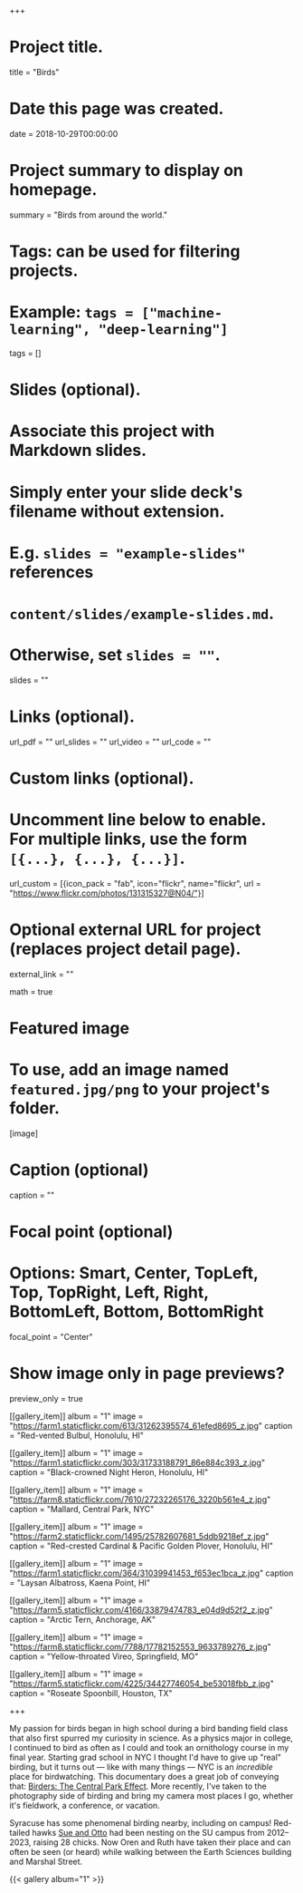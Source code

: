 +++
# Project title.
title = "Birds"

# Date this page was created.
date = 2018-10-29T00:00:00

# Project summary to display on homepage.
summary = "Birds from around the world."

# Tags: can be used for filtering projects.
# Example: `tags = ["machine-learning", "deep-learning"]`
tags = []

# Slides (optional).
#   Associate this project with Markdown slides.
#   Simply enter your slide deck's filename without extension.
#   E.g. `slides = "example-slides"` references 
#   `content/slides/example-slides.md`.
#   Otherwise, set `slides = ""`.
slides = ""

# Links (optional).
url_pdf = ""
url_slides = ""
url_video = ""
url_code = ""

# Custom links (optional).
#   Uncomment line below to enable. For multiple links, use the form `[{...}, {...}, {...}]`.
url_custom = [{icon_pack = "fab", icon="flickr", name="flickr", url = "https://www.flickr.com/photos/131315327@N04/"}]

# Optional external URL for project (replaces project detail page).
external_link = ""

math = true

# Featured image
# To use, add an image named `featured.jpg/png` to your project's folder. 
[image]
  # Caption (optional)
  caption = ""
  
  # Focal point (optional)
  # Options: Smart, Center, TopLeft, Top, TopRight, Left, Right, BottomLeft, Bottom, BottomRight
  focal_point = "Center"
  
  # Show image only in page previews?
  preview_only = true
  
[[gallery_item]]
album = "1"
image = "https://farm1.staticflickr.com/613/31262395574_61efed8695_z.jpg"
caption = "Red-vented Bulbul, Honolulu, HI"

[[gallery_item]]
album = "1"
image = "https://farm1.staticflickr.com/303/31733188791_86e884c393_z.jpg"
caption = "Black-crowned Night Heron, Honolulu, HI"

[[gallery_item]]
album = "1"
image = "https://farm8.staticflickr.com/7610/27232265176_3220b561e4_z.jpg"
caption = "Mallard, Central Park, NYC"

[[gallery_item]]
album = "1"
image = "https://farm2.staticflickr.com/1495/25782607681_5ddb9218ef_z.jpg"
caption = "Red-crested Cardinal & Pacific Golden Plover, Honolulu, HI"

[[gallery_item]]
album = "1"
image = "https://farm1.staticflickr.com/364/31039941453_f653ec1bca_z.jpg"
caption = "Laysan Albatross, Kaena Point, HI"

[[gallery_item]]
album = "1"
image = "https://farm5.staticflickr.com/4166/33879474783_e04d9d52f2_z.jpg"
caption = "Arctic Tern, Anchorage, AK"

[[gallery_item]]
album = "1"
image = "https://farm8.staticflickr.com/7788/17782152553_9633789276_z.jpg"
caption = "Yellow-throated Vireo, Springfield, MO"

[[gallery_item]]
album = "1"
image = "https://farm5.staticflickr.com/4225/34427746054_be53018fbb_z.jpg"
caption = "Roseate Spoonbill, Houston, TX"

+++

My passion for birds began in high school during a bird banding field class that also first spurred my curiosity in science. As a physics major in college, I continued to bird as often as I could and took an ornithology course in my final year. Starting grad school in NYC I thought I'd have to give up "real" birding, but it turns out — like with many things — NYC is an *incredible* place for birdwatching. This documentary does a great job of conveying that: [Birders: The Central Park Effect](https://www.imdb.com/title/tt2310157/). More recently, I've taken to the photography side of birding and bring my camera most places I go, whether it's fieldwork, a conference, or vacation. 

Syracuse has some phenomenal birding nearby, including on campus! Red-tailed hawks [Sue and Otto](https://artsandsciences.syracuse.edu/alumni/nest-cam/syracuse-university-red-tailed-hawk-family/) had been nesting on the SU campus from 2012–2023, raising 28 chicks. Now Oren and Ruth have taken their place and can often be seen (or heard) while walking between the Earth Sciences building and Marshal Street.

{{< gallery album="1" >}}
